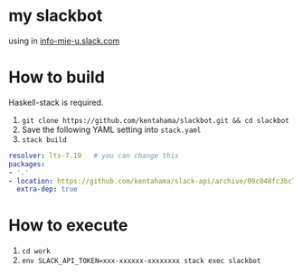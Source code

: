 # my slackbot
using in [info-mie-u.slack.com](https://info-mie-u.slack.com/)

# How to build
Haskell-stack is required.

1. `git clone https://github.com/kentahama/slackbot.git && cd slackbot`
2. Save the following YAML setting into `stack.yaml`
3. `stack build`

```yaml
resolver: lts-7.19   # you can change this
packages:
- '.'
- location: https://github.com/kentahama/slack-api/archive/09c048fc3bc700cb8746eca96d9e8774e3e72352.tar.gz
  extra-dep: true
```

# How to execute
1. `cd work`
2. `env SLACK_API_TOKEN=xxx-xxxxxx-xxxxxxxx stack exec slackbot`
